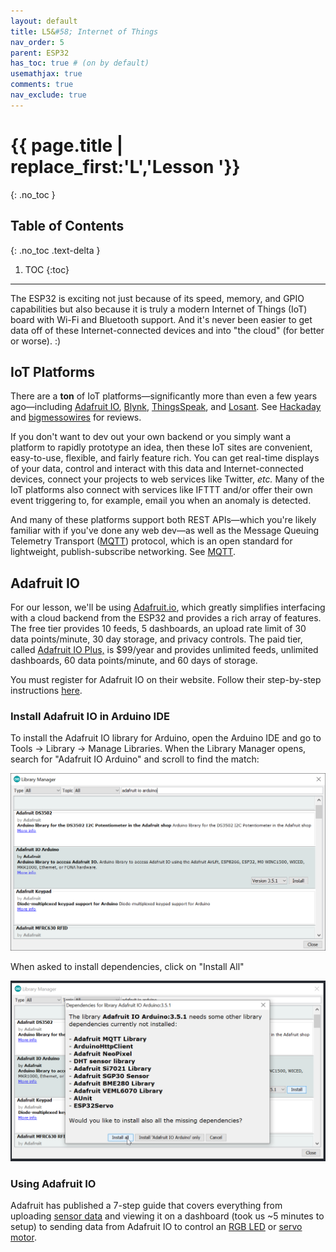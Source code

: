 ```yaml
---
layout: default
title: L5&#58; Internet of Things
nav_order: 5
parent: ESP32
has_toc: true # (on by default)
usemathjax: true
comments: true
nav_exclude: true
---
```

# {{ page.title | replace_first:'L','Lesson '}}
{: .no_toc }

## Table of Contents
{: .no_toc .text-delta }

1. TOC
{:toc}
---

The ESP32 is exciting not just because of its speed, memory, and GPIO capabilities but also because it is truly a modern Internet of Things (IoT) board with Wi-Fi and Bluetooth support. And it's never been easier to get data off of these Internet-connected devices and into "the cloud" (for better or worse). :)

## IoT Platforms

There are a **ton** of IoT platforms—significantly more than even a few years ago—including [Adafruit IO](https://learn.adafruit.com/welcome-to-adafruit-io), [Blynk](https://blynk.io/), [ThingsSpeak](https://thingspeak.com/), and [Losant](https://www.losant.com/). See [Hackaday](https://hackaday.com/2017/10/31/review-iot-data-logging-services-with-mqtt/) and [bigmessowires](https://www.bigmessowires.com/2017/06/29/esp8266-freeboard-io-blynk-and-iot/) for reviews.

If you don't want to dev out your own backend or you simply want a platform to rapidly prototype an idea, then these IoT sites are convenient, easy-to-use, flexible, and fairly feature rich. You can get real-time displays of your data, control and interact with this data and Internet-connected devices, connect your projects to web services like Twitter, *etc.* Many of the IoT platforms also connect with services like IFTTT and/or offer their own event triggering to, for example, email you when an anomaly is detected.

And many of these platforms support both REST APIs—which you're likely familiar with if you've done any web dev—as well as the Message Queuing Telemetry Transport ([MQTT](https://en.wikipedia.org/wiki/MQTT)) protocol, which is an open standard for lightweight, publish-subscribe networking. See [MQTT](http://mqtt.org/).

## Adafruit IO

For our lesson, we'll be using [Adafruit.io](https://learn.adafruit.com/welcome-to-adafruit-io), which greatly simplifies interfacing with a cloud backend from the ESP32 and provides a rich array of features. The free tier provides 10 feeds, 5 dashboards, an upload rate limit of 30 data points/minute, 30 day storage, and privacy controls. The paid tier, called [Adafruit IO Plus,](https://io.adafruit.com/plus) is $99/year and provides unlimited feeds, unlimited dashboards, 60 data points/minute, and 60 days of storage.

You must register for Adafruit IO on their website. Follow their step-by-step instructions [here](https://learn.adafruit.com/welcome-to-adafruit-io/overview).

### Install Adafruit IO in Arduino IDE

To install the Adafruit IO library for Arduino, open the Arduino IDE and go to Tools -> Library -> Manage Libraries. When the Library Manager opens, search for "Adafruit IO Arduino" and scroll to find the match:

![Screenshot of Library Manager showing Adafruit IO Arduino](assets/images/ArduinoIDE_InstallAdafruitIOLibrary.png)

When asked to install dependencies, click on "Install All"

![Screenshot showing "Install All" as option when asked to install dependencies](assets/images/ArduinoIDE_InstallAllAdafruitIODependencies.png)

### Using Adafruit IO

Adafruit has published a 7-step guide that covers everything from uploading [sensor data](https://learn.adafruit.com/adafruit-io-basics-analog-input) and viewing it on a dashboard (took us ~5 minutes to setup) to sending data from Adafruit IO to control an [RGB LED](https://learn.adafruit.com/adafruit-io-basics-color) or [servo motor](https://learn.adafruit.com/adafruit-io-basics-servo).

